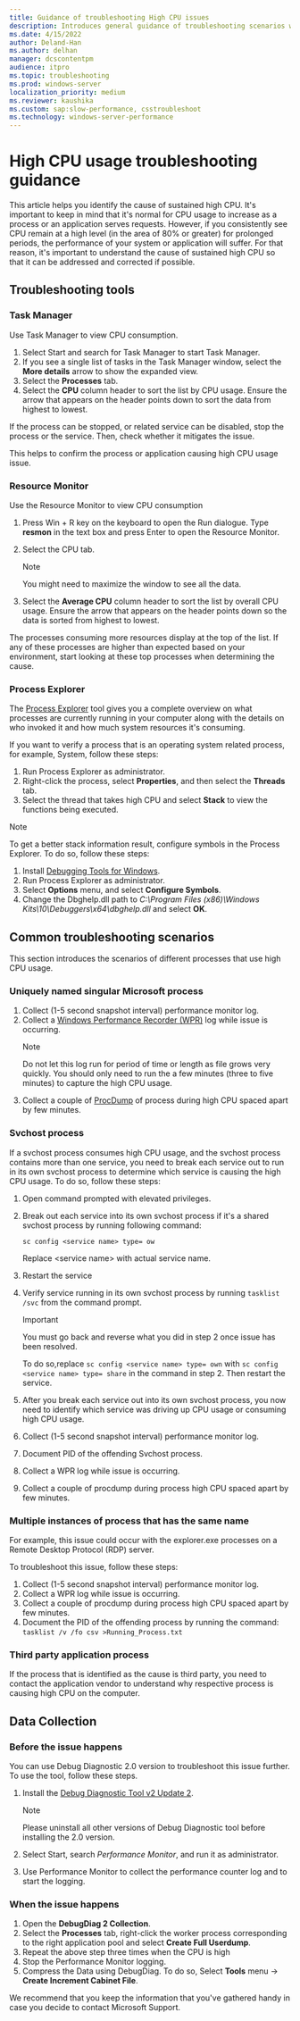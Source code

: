 ```yaml
---
title: Guidance of troubleshooting High CPU issues
description: Introduces general guidance of troubleshooting scenarios when you experience high CPU usage issues.
ms.date: 4/15/2022
author: Deland-Han
ms.author: delhan
manager: dcscontentpm
audience: itpro
ms.topic: troubleshooting
ms.prod: windows-server
localization_priority: medium
ms.reviewer: kaushika
ms.custom: sap:slow-performance, csstroubleshoot
ms.technology: windows-server-performance
---
```

# High CPU usage troubleshooting guidance

This article helps you identify the cause of sustained high CPU. It's important to keep in mind that it's normal for CPU usage to increase as a process or an application serves requests. However, if you consistently see CPU remain at a high level (in the area of 80% or greater) for prolonged periods, the performance of your system or application will suffer. For that reason, it's important to understand the cause of sustained high CPU so that it can be addressed and corrected if possible.

## Troubleshooting tools

### Task Manager

Use Task Manager to view CPU consumption.

1. Select Start and search for Task Manager to start Task Manager.
2. If you see a single list of tasks in the Task Manager window, select the **More details** arrow to show the expanded view.
3. Select the **Processes** tab.
4. Select the **CPU** column header to sort the list by CPU usage. Ensure the arrow that appears on the header points down to sort the data from highest to lowest.

If the process can be stopped, or related service can be disabled, stop the process or the service. Then, check whether it mitigates the issue.

This helps to confirm the process or application causing high CPU usage issue.

### Resource Monitor

Use the Resource Monitor to view CPU consumption

1. Press Win + R key on the keyboard to open the Run dialogue. Type **resmon** in the text box and press Enter to open the Resource Monitor.
2. Select the CPU tab.

   > [!NOTE]
   > You might need to maximize the window to see all the data.

3. Select the **Average CPU** column header to sort the list by overall CPU usage. Ensure the arrow that appears on the header points down so the data is sorted from highest to lowest.

The processes consuming more resources display at the top of the list. If any of these processes are higher than expected based on your environment, start looking at these top processes when determining the cause.

### Process Explorer

The [Process Explorer](/sysinternals/downloads/process-explorer) tool gives you a complete overview on what processes are currently running in your computer along with the details on who invoked it and how much system resources it's consuming.

If you want to verify a process that is an operating system related process, for example, System, follow these steps:

1. Run Process Explorer as administrator.
2. Right-click the process, select **Properties**, and then select the **Threads** tab.
3. Select the thread that takes high CPU and select **Stack** to view the functions being executed.

> [!Note]
> To get a better stack information result, configure symbols in the Process Explorer. To do so, follow these steps:
>
> 1. Install [Debugging Tools for Windows](/windows-hardware/drivers/debugger/debugger-download-tools).
> 2. Run Process Explorer as administrator.
> 3. Select **Options** menu, and select **Configure Symbols**.
> 4. Change the Dbghelp.dll path to *C:\\Program Files (x86)\\Windows Kits\\10\\Debuggers\\x64\\dbghelp.dll* and select **OK**.

## Common troubleshooting scenarios

This section introduces the scenarios of different processes that use high CPU usage.

### Uniquely named singular Microsoft process

1. Collect (1-5 second snapshot interval) performance monitor log.
2. Collect a [Windows Performance Recorder (WPR)](/windows-hardware/test/wpt/windows-performance-recorder) log while issue is occurring.
   > [!Note]
   > Do not let this log run for period of time or length as file grows very quickly. You should only need to run the a few minutes (three to five minutes) to capture the high CPU usage.
3. Collect a couple of [ProcDump](/sysinternals/downloads/procdump) of process during high CPU spaced apart by few minutes.

### Svchost process

If a svchost process consumes high CPU usage, and the svchost process contains more than one service, you need to break each service out to run in its own svchost process to determine which service is causing the high CPU usage. To do so, follow these steps:

1. Open command prompted with elevated privileges.
2. Break out each service into its own svchost process if it's a shared svchost process by running following command:

   ```console
   sc config <service name> type= ow
   ```

   Replace \<service name\> with actual service name.

3. Restart the service
4. Verify service running in its own svchost process by running `tasklist /svc` from the command prompt.

   > [!Important]
   > You must go back and reverse what you did in step 2 once issue has been resolved.
   >
   > To do so,replace `sc config <service name> type= own` with `sc config <service name> type= share` in the command in step 2. Then restart the service.

5. After you break each service out into its own svchost process, you now need to identify which service was driving up CPU usage or consuming high CPU usage.
6. Collect (1-5 second snapshot interval) performance monitor log.
7. Document PID of the offending Svchost process.
8. Collect a WPR log while issue is occurring.
9. Collect a couple of procdump during process high CPU spaced apart by few minutes.

### Multiple instances of process that has the same name

For example, this issue could occur with the explorer.exe processes on a Remote Desktop Protocol (RDP) server.

To troubleshoot this issue, follow these steps:

1. Collect (1-5 second snapshot interval) performance monitor log.
2. Collect a WPR log while issue is occurring.
3. Collect a couple of procdump during process high CPU spaced apart by few minutes.
4. Document the PID of the offending process by running the command: `tasklist /v /fo csv >Running_Process.txt`

### Third party application process

If the process that is identified as the cause is third party, you need to contact the application vendor to understand why respective process is causing high CPU on the computer.

## Data Collection

### Before the issue happens

You can use Debug Diagnostic 2.0 version to troubleshoot this issue further. To use the tool, follow these steps.

1. Install the [Debug Diagnostic Tool v2 Update 2](https://www.microsoft.com/download/details.aspx?id=49924).

   > [!Note]
   > Please uninstall all other versions of Debug Diagnostic tool before installing the 2.0 version.

2. Select Start, search *Performance Monitor*, and run it as administrator.
3. Use Performance Monitor to collect the performance counter log and to start the logging.

### When the issue happens

1. Open the **DebugDiag 2 Collection**.
2. Select the **Processes** tab, right-click the worker process corresponding to the right application pool and select **Create Full Userdump**.
3. Repeat the above step three times when the CPU is high
4. Stop the Performance Monitor logging.
5. Compress the Data using DebugDiag. To do so, Select **Tools** menu -> **Create Increment Cabinet File**.

We recommend that you keep the information that you've gathered handy in case you decide to contact Microsoft Support.

